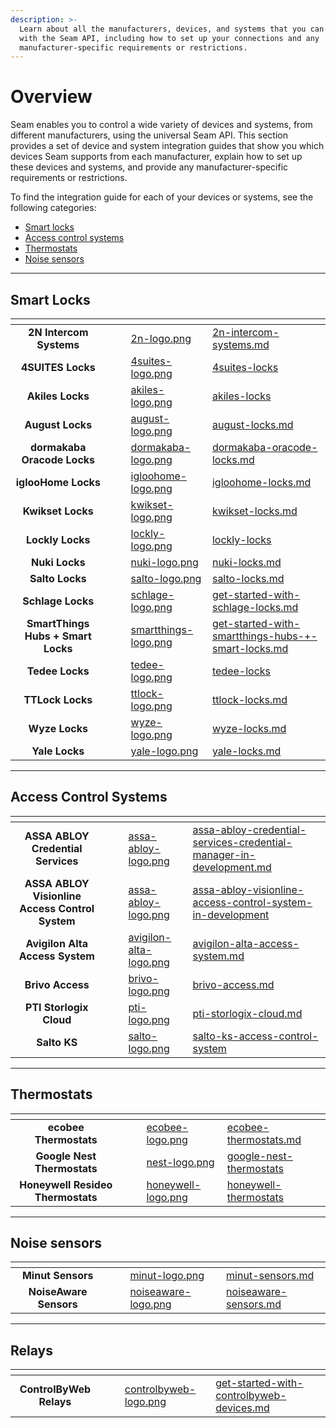 ```yaml
---
description: >-
  Learn about all the manufacturers, devices, and systems that you can control
  with the Seam API, including how to set up your connections and any
  manufacturer-specific requirements or restrictions.
---
```


# Overview

Seam enables you to control a wide variety of devices and systems, from different manufacturers, using the universal Seam API. This section provides a set of device and system integration guides that show you which devices Seam supports from each manufacturer, explain how to set up these devices and systems, and provide any manufacturer-specific requirements or restrictions.

To find the integration guide for each of your devices or systems, see the following categories:

* [Smart locks](overview.md#smart-locks)
* [Access control systems](overview.md#access-control-systems)
* [Thermostats](overview.md#thermostats)
* [Noise sensors](overview.md#noise-sensors)

***

## Smart Locks

<table data-view="cards"><thead><tr><th align="center"></th><th data-hidden></th><th data-hidden></th><th data-hidden data-card-cover data-type="files"></th><th data-hidden data-card-target data-type="content-ref"></th></tr></thead><tbody><tr><td align="center"><strong>2N Intercom Systems</strong></td><td></td><td></td><td><a href="../.gitbook/assets/2n-logo.png">2n-logo.png</a></td><td><a href="../device-guides/2n-intercom-systems.md">2n-intercom-systems.md</a></td></tr><tr><td align="center"><strong>4SUITES Locks</strong></td><td></td><td></td><td><a href="../.gitbook/assets/4suites-logo.png">4suites-logo.png</a></td><td><a href="4suites-locks/">4suites-locks</a></td></tr><tr><td align="center"><strong>Akiles Locks</strong></td><td></td><td></td><td><a href="../.gitbook/assets/akiles-logo.png">akiles-logo.png</a></td><td><a href="akiles-locks/">akiles-locks</a></td></tr><tr><td align="center"><strong>August Locks</strong></td><td></td><td></td><td><a href="../.gitbook/assets/august-logo.png">august-logo.png</a></td><td><a href="../device-guides/august-locks.md">august-locks.md</a></td></tr><tr><td align="center"><strong>dormakaba Oracode Locks</strong></td><td></td><td></td><td><a href="../.gitbook/assets/dormakaba-logo.png">dormakaba-logo.png</a></td><td><a href="../device-guides/dormakaba-oracode-locks.md">dormakaba-oracode-locks.md</a></td></tr><tr><td align="center"><strong>iglooHome Locks</strong></td><td></td><td></td><td><a href="../.gitbook/assets/igloohome-logo.png">igloohome-logo.png</a></td><td><a href="../device-guides/igloohome-locks.md">igloohome-locks.md</a></td></tr><tr><td align="center"><strong>Kwikset Locks</strong></td><td></td><td></td><td><a href="../.gitbook/assets/kwikset-logo.png">kwikset-logo.png</a></td><td><a href="../device-guides/kwikset-locks.md">kwikset-locks.md</a></td></tr><tr><td align="center"><strong>Lockly Locks</strong></td><td></td><td></td><td><a href="../.gitbook/assets/lockly-logo.png">lockly-logo.png</a></td><td><a href="lockly-locks/">lockly-locks</a></td></tr><tr><td align="center"><strong>Nuki Locks</strong></td><td></td><td></td><td><a href="../.gitbook/assets/nuki-logo.png">nuki-logo.png</a></td><td><a href="../device-guides/nuki-locks.md">nuki-locks.md</a></td></tr><tr><td align="center"><strong>Salto Locks</strong></td><td></td><td></td><td><a href="../.gitbook/assets/salto-logo.png">salto-logo.png</a></td><td><a href="../device-guides/salto-locks.md">salto-locks.md</a></td></tr><tr><td align="center"><strong>Schlage Locks</strong></td><td></td><td></td><td><a href="../.gitbook/assets/schlage-logo.png">schlage-logo.png</a></td><td><a href="../device-guides/get-started-with-schlage-locks.md">get-started-with-schlage-locks.md</a></td></tr><tr><td align="center"><strong>SmartThings Hubs + Smart Locks</strong></td><td></td><td></td><td><a href="../.gitbook/assets/smartthings-logo.png">smartthings-logo.png</a></td><td><a href="../device-guides/get-started-with-smartthings-hubs-+-smart-locks.md">get-started-with-smartthings-hubs-+-smart-locks.md</a></td></tr><tr><td align="center"><strong>Tedee Locks</strong></td><td></td><td></td><td><a href="../.gitbook/assets/tedee-logo.png">tedee-logo.png</a></td><td><a href="tedee-locks/">tedee-locks</a></td></tr><tr><td align="center"><strong>TTLock Locks</strong></td><td></td><td></td><td><a href="../.gitbook/assets/ttlock-logo.png">ttlock-logo.png</a></td><td><a href="../device-guides/ttlock-locks.md">ttlock-locks.md</a></td></tr><tr><td align="center"><strong>Wyze Locks</strong></td><td></td><td></td><td><a href="../.gitbook/assets/wyze-logo.png">wyze-logo.png</a></td><td><a href="../device-guides/wyze-locks.md">wyze-locks.md</a></td></tr><tr><td align="center"><strong>Yale Locks</strong></td><td></td><td></td><td><a href="../.gitbook/assets/yale-logo.png">yale-logo.png</a></td><td><a href="../device-guides/yale-locks.md">yale-locks.md</a></td></tr></tbody></table>

***

## Access Control Systems

<table data-view="cards"><thead><tr><th align="center"></th><th data-hidden></th><th data-hidden></th><th data-hidden data-card-cover data-type="files"></th><th data-hidden data-card-target data-type="content-ref"></th></tr></thead><tbody><tr><td align="center"><strong>ASSA ABLOY Credential Services</strong></td><td></td><td></td><td><a href="../.gitbook/assets/assa-abloy-logo.png">assa-abloy-logo.png</a></td><td><a href="../device-guides/assa-abloy-credential-services-credential-manager-in-development.md">assa-abloy-credential-services-credential-manager-in-development.md</a></td></tr><tr><td align="center"><strong>ASSA ABLOY Visionline Access Control System</strong></td><td></td><td></td><td><a href="../.gitbook/assets/assa-abloy-logo.png">assa-abloy-logo.png</a></td><td><a href="../device-guides/assa-abloy-visionline-access-control-system-in-development/">assa-abloy-visionline-access-control-system-in-development</a></td></tr><tr><td align="center"><strong>Avigilon Alta Access System</strong></td><td></td><td></td><td><a href="../.gitbook/assets/avigilon-alta-logo.png">avigilon-alta-logo.png</a></td><td><a href="../device-guides/avigilon-alta-access-system.md">avigilon-alta-access-system.md</a></td></tr><tr><td align="center"><strong>Brivo Access</strong></td><td></td><td></td><td><a href="../.gitbook/assets/brivo-logo.png">brivo-logo.png</a></td><td><a href="../device-guides/brivo-access.md">brivo-access.md</a></td></tr><tr><td align="center"><strong>PTI Storlogix Cloud</strong></td><td></td><td></td><td><a href="../.gitbook/assets/pti-logo.png">pti-logo.png</a></td><td><a href="../device-guides/pti-storlogix-cloud.md">pti-storlogix-cloud.md</a></td></tr><tr><td align="center"><strong>Salto KS</strong></td><td></td><td></td><td><a href="../.gitbook/assets/salto-logo.png">salto-logo.png</a></td><td><a href="salto-ks-access-control-system/">salto-ks-access-control-system</a></td></tr></tbody></table>

***

## Thermostats

<table data-view="cards"><thead><tr><th align="center"></th><th data-hidden></th><th data-hidden></th><th data-hidden data-card-cover data-type="files"></th><th data-hidden data-card-target data-type="content-ref"></th></tr></thead><tbody><tr><td align="center"><strong>ecobee Thermostats</strong></td><td></td><td></td><td><a href="../.gitbook/assets/ecobee-logo.png">ecobee-logo.png</a></td><td><a href="../device-guides/ecobee-thermostats.md">ecobee-thermostats.md</a></td></tr><tr><td align="center"><strong>Google Nest Thermostats</strong></td><td></td><td></td><td><a href="../.gitbook/assets/nest-logo.png">nest-logo.png</a></td><td><a href="../device-guides/google-nest-thermostats/">google-nest-thermostats</a></td></tr><tr><td align="center"><strong>Honeywell Resideo Thermostats</strong></td><td></td><td></td><td><a href="../.gitbook/assets/honeywell-logo.png">honeywell-logo.png</a></td><td><a href="honeywell-thermostats/">honeywell-thermostats</a></td></tr></tbody></table>

***

## Noise sensors

<table data-view="cards"><thead><tr><th align="center"></th><th data-hidden></th><th data-hidden></th><th data-hidden data-card-cover data-type="files"></th><th data-hidden data-card-target data-type="content-ref"></th></tr></thead><tbody><tr><td align="center"><strong>Minut Sensors</strong></td><td></td><td></td><td><a href="../.gitbook/assets/minut-logo.png">minut-logo.png</a></td><td><a href="../device-guides/minut-sensors.md">minut-sensors.md</a></td></tr><tr><td align="center"><strong>NoiseAware Sensors</strong></td><td></td><td></td><td><a href="../.gitbook/assets/noiseaware-logo.png">noiseaware-logo.png</a></td><td><a href="../device-guides/noiseaware-sensors.md">noiseaware-sensors.md</a></td></tr></tbody></table>

***

## Relays

<table data-view="cards"><thead><tr><th align="center"></th><th data-hidden></th><th data-hidden></th><th data-hidden data-card-cover data-type="files"></th><th data-hidden data-card-target data-type="content-ref"></th></tr></thead><tbody><tr><td align="center"><strong>ControlByWeb Relays</strong></td><td></td><td></td><td><a href="../.gitbook/assets/controlbyweb-logo.png">controlbyweb-logo.png</a></td><td><a href="../device-guides/get-started-with-controlbyweb-devices.md">get-started-with-controlbyweb-devices.md</a></td></tr></tbody></table>
